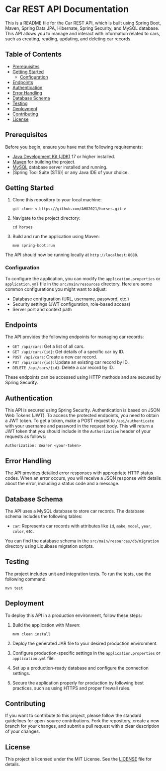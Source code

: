 # Car REST API Documentation

This is a README file for the Car REST API, which is built using Spring Boot, Maven, Spring Data JPA, Hibernate, Spring Security, and MySQL database. This API allows you to manage and interact with information related to cars, such as creating, reading, updating, and deleting car records.

## Table of Contents

- [Prerequisites](#prerequisites)
- [Getting Started](#getting-started)
    - [Configuration](#configuration)
- [Endpoints](#endpoints)
- [Authentication](#authentication)
- [Error Handling](#error-handling)
- [Database Schema](#database-schema)
- [Testing](#testing)
- [Deployment](#deployment)
- [Contributing](#contributing)
- [License](#license)

## Prerequisites

Before you begin, ensure you have met the following requirements:

- [Java Development Kit (JDK)](https://www.oracle.com/java/technologies/javase-downloads.html) 17 or higher installed.
- [Maven](https://maven.apache.org/) for building the project.
- [MySQL](https://www.mysql.com/) database server installed and running.
- [Spring Tool Suite (STS)] or any Java IDE of your choice.

## Getting Started

1. Clone this repository to your local machine:

   ```shell
   git clone < https://github.com/AH82021/horses.git >
   ```

2. Navigate to the project directory:

   ```shell
   cd horses
   ```

3. Build and run the application using Maven:

   ```shell
   mvn spring-boot:run
   ```

The API should now be running locally at `http://localhost:8080`.

### Configuration

To configure the application, you can modify the `application.properties` or `application.yml` file in the `src/main/resources` directory. Here are some common configurations you might want to adjust:

- Database configuration (URL, username, password, etc.)
- Security settings (JWT configuration, role-based access)
- Server port and context path

## Endpoints

The API provides the following endpoints for managing car records:

- `GET /api/cars`: Get a list of all cars.
- `GET /api/cars/{id}`: Get details of a specific car by ID.
- `POST /api/cars`: Create a new car record.
- `PUT /api/cars/{id}`: Update an existing car record by ID.
- `DELETE /api/cars/{id}`: Delete a car record by ID.

These endpoints can be accessed using HTTP methods and are secured by Spring Security.

## Authentication

This API is secured using Spring Security. Authentication is based on JSON Web Tokens (JWT). To access the protected endpoints, you need to obtain a JWT token. To get a token, make a POST request to `/api/authenticate` with your username and password in the request body. This will return a JWT token that you should include in the `Authorization` header of your requests as follows:

```
Authorization: Bearer <your-token>
```

## Error Handling

The API provides detailed error responses with appropriate HTTP status codes. When an error occurs, you will receive a JSON response with details about the error, including a status code and a message.

## Database Schema

The API uses a MySQL database to store car records. The database schema includes the following tables:

- `car`: Represents car records with attributes like `id`, `make`, `model`, `year`, `color`, etc.

You can find the database schema in the `src/main/resources/db/migration` directory using Liquibase migration scripts.

## Testing

The project includes unit and integration tests. To run the tests, use the following command:

```shell
mvn test
```

## Deployment

To deploy this API in a production environment, follow these steps:

1. Build the application with Maven:

   ```shell
   mvn clean install
   ```

2. Deploy the generated JAR file to your desired production environment.

3. Configure production-specific settings in the `application.properties` or `application.yml` file.

4. Set up a production-ready database and configure the connection settings.

5. Secure the application properly for production by following best practices, such as using HTTPS and proper firewall rules.

## Contributing

If you want to contribute to this project, please follow the standard guidelines for open-source contributions. Fork the repository, create a new branch for your changes, and submit a pull request with a clear description of your changes.

## License

This project is licensed under the MIT License. See the [LICENSE](LICENSE) file for details.